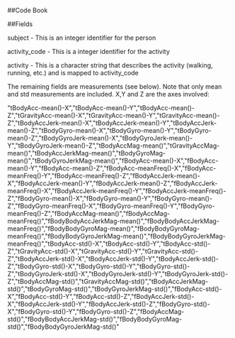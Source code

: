 ##Code Book

##Fields

subject - This is an integer identifier for the person 

activity_code - This is a integer identifier for the activity

activity - This is a character string that describes the activity (walking, running, etc.) and is mapped to activity_code

The remaining fields are measurements (see below).  Note that only mean and std measurements are included.  X,Y and Z are the axes involved:

"tBodyAcc-mean()-X","tBodyAcc-mean()-Y","tBodyAcc-mean()-Z","tGravityAcc-mean()-X","tGravityAcc-mean()-Y","tGravityAcc-mean()-Z","tBodyAccJerk-mean()-X","tBodyAccJerk-mean()-Y","tBodyAccJerk-mean()-Z","tBodyGyro-mean()-X","tBodyGyro-mean()-Y","tBodyGyro-mean()-Z","tBodyGyroJerk-mean()-X","tBodyGyroJerk-mean()-Y","tBodyGyroJerk-mean()-Z","tBodyAccMag-mean()","tGravityAccMag-mean()","tBodyAccJerkMag-mean()","tBodyGyroMag-mean()","tBodyGyroJerkMag-mean()","fBodyAcc-mean()-X","fBodyAcc-mean()-Y","fBodyAcc-mean()-Z","fBodyAcc-meanFreq()-X","fBodyAcc-meanFreq()-Y","fBodyAcc-meanFreq()-Z","fBodyAccJerk-mean()-X","fBodyAccJerk-mean()-Y","fBodyAccJerk-mean()-Z","fBodyAccJerk-meanFreq()-X","fBodyAccJerk-meanFreq()-Y","fBodyAccJerk-meanFreq()-Z","fBodyGyro-mean()-X","fBodyGyro-mean()-Y","fBodyGyro-mean()-Z","fBodyGyro-meanFreq()-X","fBodyGyro-meanFreq()-Y","fBodyGyro-meanFreq()-Z","fBodyAccMag-mean()","fBodyAccMag-meanFreq()","fBodyBodyAccJerkMag-mean()","fBodyBodyAccJerkMag-meanFreq()","fBodyBodyGyroMag-mean()","fBodyBodyGyroMag-meanFreq()","fBodyBodyGyroJerkMag-mean()","fBodyBodyGyroJerkMag-meanFreq()","tBodyAcc-std()-X","tBodyAcc-std()-Y","tBodyAcc-std()-Z","tGravityAcc-std()-X","tGravityAcc-std()-Y","tGravityAcc-std()-Z","tBodyAccJerk-std()-X","tBodyAccJerk-std()-Y","tBodyAccJerk-std()-Z","tBodyGyro-std()-X","tBodyGyro-std()-Y","tBodyGyro-std()-Z","tBodyGyroJerk-std()-X","tBodyGyroJerk-std()-Y","tBodyGyroJerk-std()-Z","tBodyAccMag-std()","tGravityAccMag-std()","tBodyAccJerkMag-std()","tBodyGyroMag-std()","tBodyGyroJerkMag-std()","fBodyAcc-std()-X","fBodyAcc-std()-Y","fBodyAcc-std()-Z","fBodyAccJerk-std()-X","fBodyAccJerk-std()-Y","fBodyAccJerk-std()-Z","fBodyGyro-std()-X","fBodyGyro-std()-Y","fBodyGyro-std()-Z","fBodyAccMag-std()","fBodyBodyAccJerkMag-std()","fBodyBodyGyroMag-std()","fBodyBodyGyroJerkMag-std()"